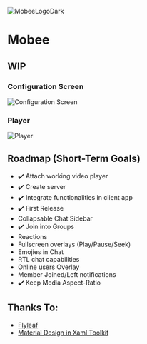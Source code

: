 ![MobeeLogoDark](https://user-images.githubusercontent.com/30866718/210573912-b4bcf837-c029-4f71-a311-7fcab9b8d33e.png)

# Mobee
## WIP

### Configuration Screen
![Configuration Screen](https://user-images.githubusercontent.com/30866718/231969260-3bcc84a7-5b87-4e8d-8d70-dc5f7d451de3.png)

### Player
![Player](https://user-images.githubusercontent.com/30866718/231970191-578183bc-35f5-435b-a4dc-35b46780fa33.png)

## Roadmap (Short-Term Goals)
 - ✔️ Attach working video player
 - ✔️ Create server
 - ✔️ Integrate functionalities in client app
 - ✔️ First Release
 - Collapsable Chat Sidebar
 - ✔️ Join into Groups
 - Reactions
 - Fullscreen overlays (Play/Pause/Seek)
 - Emojies in Chat
 - RTL chat capabilities
 - Online users Overlay
 - Member Joined/Left notifications
 - ✔️ Keep Media Aspect-Ratio
 
## Thanks To:
 - [Flyleaf](https://github.com/SuRGeoNix/Flyleaf)
 - [Material Design in Xaml Toolkit](https://github.com/MaterialDesignInXAML/MaterialDesignInXamlToolkit/)
 
